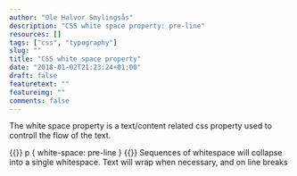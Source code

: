 ```yaml
---
author: "Ole Halvor Smylingsås"
description: "CSS white space property: pre-line"
resources: []
tags: ["css", "typography"]   
slug: ""
title: "CSS white space property"
date: "2018-01-02T21:23:24+01:00"
draft: false
featuretext: ""
featureimg: ""
comments: false
---
```


The white space property is a text/content related css property used to controll the flow of 
the text. 
<!--more-->


{{<highlight css>}}
p
{
    white-space: pre-line
}
{{</highlight>}}
Sequences of whitespace will collapse into a single whitespace. Text will wrap when necessary, and on line breaks
    
